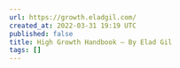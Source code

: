 ```yaml
---
url: https://growth.eladgil.com/
created_at: 2022-03-31 19:19 UTC
published: false
title: High Growth Handbook – By Elad Gil
tags: []
---
```



